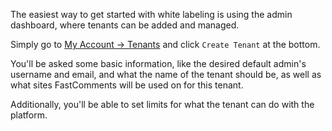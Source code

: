 The easiest way to get started with white labeling is using the admin dashboard, where tenants can be
added and managed.

Simply go to [My Account -> Tenants](https://fastcomments.com/auth/my-account/impersonate) and click `Create Tenant` at the bottom.

You'll be asked some basic information, like the desired default admin's username and email, and what the name of the tenant should be, as well as what sites
FastComments will be used on for this tenant.

Additionally, you'll be able to set limits for what the tenant can do with the platform.
